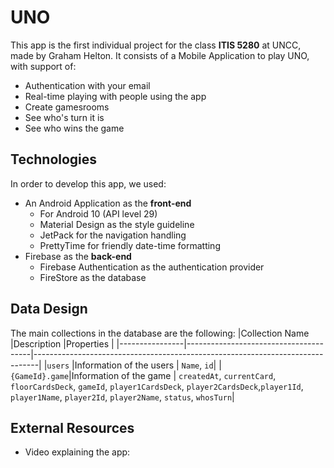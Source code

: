 # UNO
This app is the first individual project for the class **ITIS 5280** at UNCC, made by Graham Helton. It consists of a Mobile Application to play UNO, with support of:
- Authentication with your email
- Real-time playing with people using the app
- Create gamesrooms
- See who's turn it is
- See who wins the game


## Technologies

In order to develop this app, we used:
- An Android Application as the **front-end**
	- For Android 10 (API level 29)
	- Material Design as the style guideline
	- JetPack for the navigation handling
	- PrettyTime for friendly date-time formatting
- Firebase as the **back-end**
	- Firebase Authentication as the authentication provider
	- FireStore as the database

## Data Design
The main collections in the database are the following:
|Collection Name |Description                    		 |Properties				   |
|----------------|---------------------------------------|-------------------------------------------------------------------------------|
|`users`		 |Information of the users       		 | `Name`, `id`|
|`{GameId}.game`|Information of the game		     | `createdAt`, `currentCard`, `floorCardsDeck`, `gameId`, `player1CardsDeck`, `player2CardsDeck`,`player1Id`, `player1Name`, `player2Id`, `player2Name`, `status`, `whosTurn`|

## External Resources
- Video explaining the app: 
